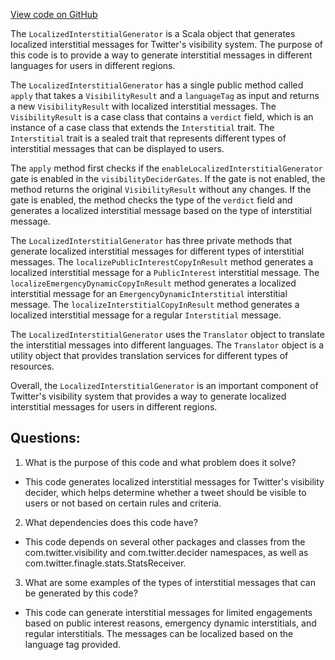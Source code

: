 [View code on GitHub](https://github.com/misbahsy/the-algorithm/visibilitylib/src/main/scala/com/twitter/visibility/generators/LocalizedInterstitialGenerator.scala)

The `LocalizedInterstitialGenerator` is a Scala object that generates localized interstitial messages for Twitter's visibility system. The purpose of this code is to provide a way to generate interstitial messages in different languages for users in different regions. 

The `LocalizedInterstitialGenerator` has a single public method called `apply` that takes a `VisibilityResult` and a `languageTag` as input and returns a new `VisibilityResult` with localized interstitial messages. The `VisibilityResult` is a case class that contains a `verdict` field, which is an instance of a case class that extends the `Interstitial` trait. The `Interstitial` trait is a sealed trait that represents different types of interstitial messages that can be displayed to users. 

The `apply` method first checks if the `enableLocalizedInterstitialGenerator` gate is enabled in the `visibilityDeciderGates`. If the gate is not enabled, the method returns the original `VisibilityResult` without any changes. If the gate is enabled, the method checks the type of the `verdict` field and generates a localized interstitial message based on the type of interstitial message. 

The `LocalizedInterstitialGenerator` has three private methods that generate localized interstitial messages for different types of interstitial messages. The `localizePublicInterestCopyInResult` method generates a localized interstitial message for a `PublicInterest` interstitial message. The `localizeEmergencyDynamicCopyInResult` method generates a localized interstitial message for an `EmergencyDynamicInterstitial` interstitial message. The `localizeInterstitialCopyInResult` method generates a localized interstitial message for a regular `Interstitial` message. 

The `LocalizedInterstitialGenerator` uses the `Translator` object to translate the interstitial messages into different languages. The `Translator` object is a utility object that provides translation services for different types of resources. 

Overall, the `LocalizedInterstitialGenerator` is an important component of Twitter's visibility system that provides a way to generate localized interstitial messages for users in different regions.
## Questions: 
 1. What is the purpose of this code and what problem does it solve?
- This code generates localized interstitial messages for Twitter's visibility decider, which helps determine whether a tweet should be visible to users or not based on certain rules and criteria.

2. What dependencies does this code have?
- This code depends on several other packages and classes from the com.twitter.visibility and com.twitter.decider namespaces, as well as com.twitter.finagle.stats.StatsReceiver.

3. What are some examples of the types of interstitial messages that can be generated by this code?
- This code can generate interstitial messages for limited engagements based on public interest reasons, emergency dynamic interstitials, and regular interstitials. The messages can be localized based on the language tag provided.